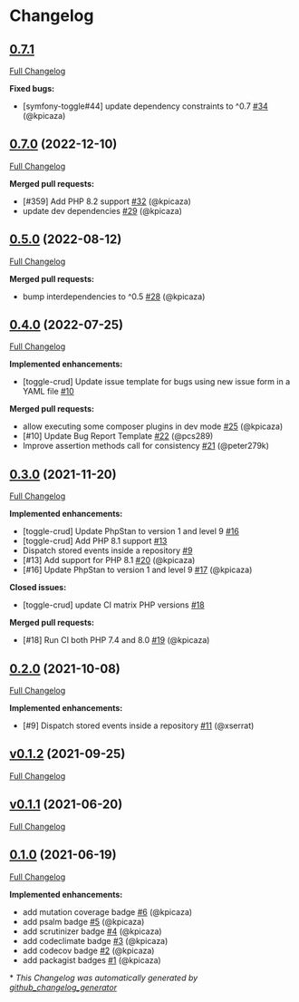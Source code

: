 # Changelog

## [0.7.1](https://github.com/pheature-flags/toggle-crud/tree/0.7.1)

[Full Changelog](https://github.com/pheature-flags/toggle-crud/compare/0.7.0...0.7.1)

**Fixed bugs:**

- \[symfony-toggle\#44\] update dependency constraints to ^0.7 [\#34](https://github.com/pheature-flags/toggle-crud/pull/34) (@kpicaza)

## [0.7.0](https://github.com/pheature-flags/toggle-crud/tree/0.7.0) (2022-12-10)

[Full Changelog](https://github.com/pheature-flags/toggle-crud/compare/0.5.0...0.7.0)

**Merged pull requests:**

- \[\#359\] Add PHP 8.2 support [\#32](https://github.com/pheature-flags/toggle-crud/pull/32) (@kpicaza)
- update dev dependencies [\#29](https://github.com/pheature-flags/toggle-crud/pull/29) (@kpicaza)

## [0.5.0](https://github.com/pheature-flags/toggle-crud/tree/0.5.0) (2022-08-12)

[Full Changelog](https://github.com/pheature-flags/toggle-crud/compare/0.4.0...0.5.0)

**Merged pull requests:**

- bump interdependencies to ^0.5 [\#28](https://github.com/pheature-flags/toggle-crud/pull/28) (@kpicaza)

## [0.4.0](https://github.com/pheature-flags/toggle-crud/tree/0.4.0) (2022-07-25)

[Full Changelog](https://github.com/pheature-flags/toggle-crud/compare/0.3.0...0.4.0)

**Implemented enhancements:**

- \[toggle-crud\] Update issue template for bugs using new issue form in a YAML file [\#10](https://github.com/pheature-flags/toggle-crud/issues/10)

**Merged pull requests:**

- allow executing some composer plugins in dev mode [\#25](https://github.com/pheature-flags/toggle-crud/pull/25) (@kpicaza)
- \[\#10\] Update Bug Report Template [\#22](https://github.com/pheature-flags/toggle-crud/pull/22) (@pcs289)
- Improve assertion methods call for consistency [\#21](https://github.com/pheature-flags/toggle-crud/pull/21) (@peter279k)

## [0.3.0](https://github.com/pheature-flags/toggle-crud/tree/0.3.0) (2021-11-20)

[Full Changelog](https://github.com/pheature-flags/toggle-crud/compare/0.2.0...0.3.0)

**Implemented enhancements:**

- \[toggle-crud\] Update PhpStan to version 1 and level 9 [\#16](https://github.com/pheature-flags/toggle-crud/issues/16)
- \[toggle-crud\] Add PHP 8.1 support [\#13](https://github.com/pheature-flags/toggle-crud/issues/13)
- Dispatch stored events inside a repository [\#9](https://github.com/pheature-flags/toggle-crud/issues/9)
- \[\#13\] Add support for PHP 8.1 [\#20](https://github.com/pheature-flags/toggle-crud/pull/20) (@kpicaza)
- \[\#16\] Update PhpStan to version 1 and level 9 [\#17](https://github.com/pheature-flags/toggle-crud/pull/17) (@kpicaza)

**Closed issues:**

- \[toggle-crud\] update CI matrix PHP versions [\#18](https://github.com/pheature-flags/toggle-crud/issues/18)

**Merged pull requests:**

- \[\#18\] Run CI both PHP 7.4 and 8.0 [\#19](https://github.com/pheature-flags/toggle-crud/pull/19) (@kpicaza)

## [0.2.0](https://github.com/pheature-flags/toggle-crud/tree/0.2.0) (2021-10-08)

[Full Changelog](https://github.com/pheature-flags/toggle-crud/compare/v0.1.2...0.2.0)

**Implemented enhancements:**

- \[\#9\] Dispatch stored events inside a repository [\#11](https://github.com/pheature-flags/toggle-crud/pull/11) (@xserrat)

## [v0.1.2](https://github.com/pheature-flags/toggle-crud/tree/v0.1.2) (2021-09-25)

[Full Changelog](https://github.com/pheature-flags/toggle-crud/compare/v0.1.1...v0.1.2)

## [v0.1.1](https://github.com/pheature-flags/toggle-crud/tree/v0.1.1) (2021-06-20)

[Full Changelog](https://github.com/pheature-flags/toggle-crud/compare/0.1.0...v0.1.1)

## [0.1.0](https://github.com/pheature-flags/toggle-crud/tree/0.1.0) (2021-06-19)

[Full Changelog](https://github.com/pheature-flags/toggle-crud/compare/fec71b2dc900b4fae97a0fa89243f8ae2658589b...0.1.0)

**Implemented enhancements:**

- add mutation coverage badge [\#6](https://github.com/pheature-flags/toggle-crud/pull/6) (@kpicaza)
- add psalm badge [\#5](https://github.com/pheature-flags/toggle-crud/pull/5) (@kpicaza)
- add scrutinizer badge [\#4](https://github.com/pheature-flags/toggle-crud/pull/4) (@kpicaza)
- add codeclimate badge [\#3](https://github.com/pheature-flags/toggle-crud/pull/3) (@kpicaza)
- add codecov badge [\#2](https://github.com/pheature-flags/toggle-crud/pull/2) (@kpicaza)
- add packagist badges [\#1](https://github.com/pheature-flags/toggle-crud/pull/1) (@kpicaza)



\* *This Changelog was automatically generated by [github_changelog_generator](https://github.com/github-changelog-generator/github-changelog-generator)*

